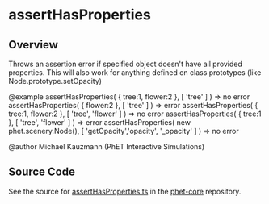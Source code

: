 # assertHasProperties

## Overview

Throws an assertion error if specified object doesn't have all provided properties. This will also work for anything
defined on class prototypes (like Node.prototype.setOpacity)

@example
assertHasProperties( { tree:1, flower:2 }, [ 'tree' ] ) =&gt; no error
assertHasProperties( { flower:2 }, [ 'tree' ] ) =&gt; error
assertHasProperties( { tree:1, flower:2 }, [ 'tree', 'flower' ] ) =&gt; no error
assertHasProperties( { tree:1 }, [ 'tree', 'flower' ] ) =&gt; error
assertHasProperties( new phet.scenery.Node(), [ 'getOpacity','opacity', '_opacity' ] ) =&gt; no error

@author Michael Kauzmann (PhET Interactive Simulations)



## Source Code

See the source for [assertHasProperties.ts](https://github.com/phetsims/phet-core/blob/main/js/assertHasProperties.ts) in the [phet-core](https://github.com/phetsims/phet-core) repository.
